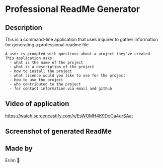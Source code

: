 # Professional ReadMe Generator
   
  ## Description
  This is a command-line application that uses inquirer to gather information for generating a professional readme file.
    
    A user is prompted with questions about a project they've created. This application asks:
      - what is the name of the project
      - what is a description of the project
      - how to install the project
      - what licence would you like to use for the project
      - how to use the project
      - who contributed to the project
      - for contact information via email and github
      
## Video of application

https://watch.screencastify.com/v/EsWOMH4K9DoGa4qrSAat

## Screenshot of generated ReadMe


  
## Made by
Erinn 👾
